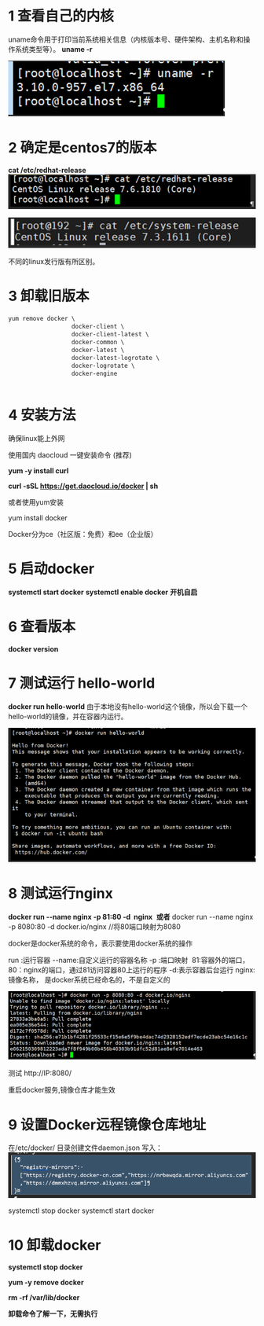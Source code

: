 

# 1 查看自己的内核

uname命令用于打印当前系统相关信息（内核版本号、硬件架构、主机名称和操作系统类型等）。
**uname -r**


![](image/Pasted%20image%2020240214135634.png)

# 2 确定是centos7的版本

**cat /etc/redhat-release**
![](image/Pasted%20image%2020240214135700.png)


![](image/Pasted%20image%2020240214135716.png)

不同的linux发行版有所区别。

# 3 卸载旧版本

```
yum remove docker \
                  docker-client \
                  docker-client-latest \
                  docker-common \
                  docker-latest \
                  docker-latest-logrotate \
                  docker-logrotate \
                  docker-engine


```

# 4 安装方法

确保linux能上外网

使用国内 daocloud 一键安装命令 (推荐)

**yum -y install curl**

**curl -sSL https://get.daocloud.io/docker | sh**

或者使用yum安装

yum install docker

Docker分为ce（社区版：免费）和ee（企业版）

# 5 启动docker

**systemctl start docker**
**systemctl enable docker** **开机自启**

# 6 查看版本

**docker version**

# 7 测试运行 hello-world

**docker run hello-world**
由于本地没有hello-world这个镜像，所以会下载一个hello-world的镜像，并在容器内运行。

![](image/Pasted%20image%2020240214135834.png)


# 8 测试运行nginx

**docker run --name nginx -p 81:80 -d  nginx**  **或者**
docker run --name nginx -p 8080:80 -d docker.io/nginx //将80端口映射为8080

docker是docker系统的命令，表示要使用docker系统的操作

run :运行容器
--name:自定义运行的容器名称
-p :端口映射  81:容器外的端口， 80：nginx的端口，通过81访问容器80上运行的程序
-d:表示容器后台运行
nginx:镜像名称， 是docker系统已经命名的，不是自定义的

![](image/Pasted%20image%2020240214135905.png)

测试
http://IP:8080/ 

重启docker服务,镜像仓库才能生效

# 9 设置Docker远程镜像仓库地址
在/etc/docker/ 目录创建文件daemon.json
写入：
![](image/Pasted%20image%2020240214135958.png)

systemctl stop docker
systemctl start docker

# 10 卸载docker

**systemctl stop docker**

**yum -y remove docker**

**rm -rf /var/lib/docker**

**卸载命令了解一下，无需执行**
